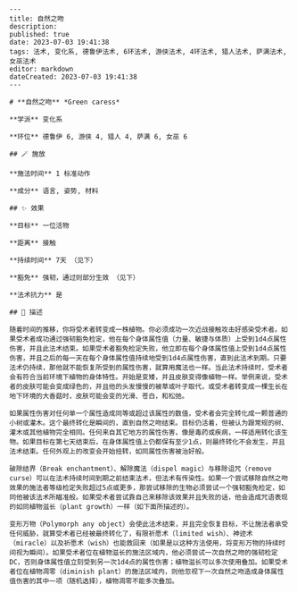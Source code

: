 
    ---
    title: 自然之吻
    description: 
    published: true
    date: 2023-07-03 19:41:38
    tags: 法术, 变化系, 德鲁伊法术, 6环法术, 游侠法术, 4环法术, 猎人法术, 萨满法术, 女巫法术
    editor: markdown
    dateCreated: 2023-07-03 19:41:38
    ---

    # **自然之吻** *Green caress*

    **学派** 变化系 

    **环位** 德鲁伊 6, 游侠 4, 猎人 4, 萨满 6, 女巫 6

    ## 🪄 施放

    **施法时间** 1 标准动作

    **成分** 语言, 姿势, 材料

    ## ✨ 效果 

    **目标** 一位活物 

    **距离** 接触  

    **持续时间** 7天 （见下） 

    **豁免** 强韧，通过则部分生效 （见下）

    **法术抗力** 是

    ## 📖 描述

    随着时间的推移，你将受术者转变成一株植物。你必须成功一次近战接触攻击好感染受术者。如果受术者成功通过强韧豁免检定，他在每个身体属性值（力量、敏捷与体质）上受到1d4点属性伤害，并且此法术结束。如果受术者豁免检定失败，他立即在每个身体属性值上受到1d4点属性伤害，并且之后的每一天在每个身体属性值持续地受到1d4点属性伤害，直到此法术到期。只要法术仍持续，那他就不能恢复所受到的属性伤害，就算用魔法也一样。当此法术持续时，受术者会有符合当前环境下植物的身体特性。开始是变矮，并且皮肤变得像植物一样。举例来说，受术者的皮肤可能会变成绿色的，并且他的头发慢慢的被草或叶子取代，或受术者转变成一棵生长在地下环境的大香菇时，皮肤可能会变的光滑、苍白，和松弛。

    如果属性伤害对任何单一个属性造成同等或超过该属性的数值，受术者会完全转化成一颗普通的小树或灌木。这个最终转化是瞬间的，直到自然之吻结束。目标仍活着，但被认为跟常规的树、灌木或其他植物完全相同。任何来自其它地方的属性伤害，像是毒药或疾病，一样适用转化该生物。如果目标在第七天结束后，在身体属性值上仍都保有至少1点，则最终转化不会发生，并且法术结束。任何外观上的改变会开始扭转，如同属性伤害被治好般。

    破除结界（Break enchantment）、解除魔法（dispel magic）与移除诅咒（remove curse）可以在法术持续时间到期之前结束法术，但法术有传染性。如果一个尝试移除自然之吻效果的施法者等级检定失败超过5点或更多，那尝试移除的生物必须尝试一个强韧豁免检定，如同他被该法术所瞄准般。如果受术者尝试靠自己来移除该效果并且失败的话，他会造成咒语表现的如同植物滋长（plant growth）一样（如下面所描述的）。

    变形万物（Polymorph any object）会使此法术结束，并且完全恢复目标，不让施法者承受任何威胁，就算受术者已经被最终转化了，有限祈愿术（limited wish）、神迹术（miracle）以及祈愿术（wish）也能救回来（如果是以这种方法使用，将变形万物的持续时间视为瞬间）。如果受术者位在植物滋长的施法区域内，他必须尝试一次自然之吻的强韧检定DC，否则身体属性值立刻受到另一次1d4点的属性伤害；植物滋长可以多次使用叠加。如果受术者位在植物凋零（diminish plant）的施法区域内，则他忽视下一次自然之吻造成身体属性值伤害的其中一项（随机选择），植物凋零不能多次叠加。
    